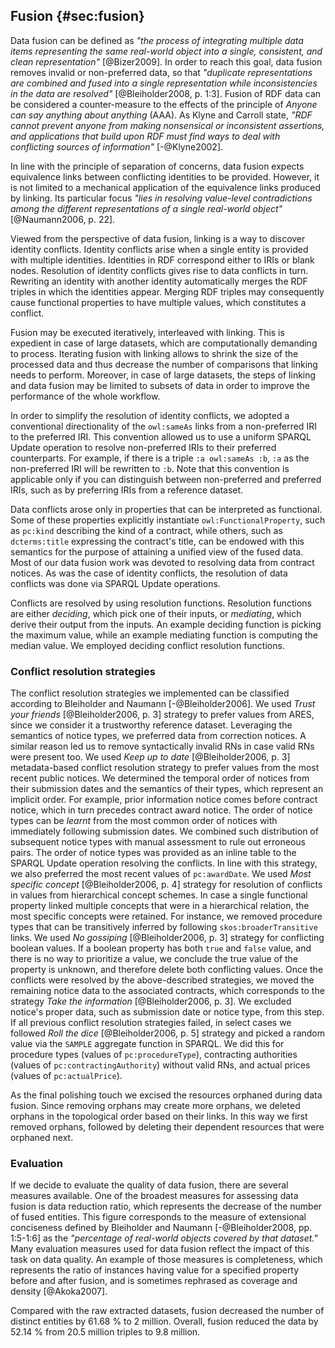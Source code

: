 ## Fusion {#sec:fusion}

Data fusion can be defined as *"the process of integrating multiple data items representing the same real-world object into a single, consistent, and clean representation"* [@Bizer2009].
In order to reach this goal, data fusion removes invalid or non-preferred data, so that *"duplicate representations are combined and fused into a single representation while inconsistencies in the data are resolved"* [@Bleiholder2008, p. 1:3].
Fusion of RDF data can be considered a counter-measure to the effects of the principle of *Anyone can say anything about anything* (AAA).
As Klyne and Carroll state, *"RDF cannot prevent anyone from making nonsensical or inconsistent assertions, and applications that build upon RDF must find ways to deal with conflicting sources of information"* [-@Klyne2002].

In line with the principle of separation of concerns, data fusion expects equivalence links between conflicting identities to be provided.
However, it is not limited to a mechanical application of the equivalence links produced by linking.
Its particular focus *"lies in resolving value-level contradictions among the different representations of a single real-world object"* [@Naumann2006, p. 22].

Viewed from the perspective of data fusion, linking is a way to discover identity conflicts.
Identity conflicts arise when a single entity is provided with multiple identities.
Identities in RDF correspond either to IRIs or blank nodes.
Resolution of identity conflicts gives rise to data conflicts in turn.
Rewriting an identity with another identity automatically merges the RDF triples in which the identities appear.
Merging RDF triples may consequently cause functional properties to have multiple values, which constitutes a conflict.
<!--
Conflicts handled by data fusion are typically divided into contradictions, where multiple non-null values are provided for a functional property, and uncertainties, where a functional property has both null and a non-null value.
However, since there are no nulls in RDF, conflicts in RDF are limited to contradictions.
-->

Fusion may be executed iteratively, interleaved with linking.
This is expedient in case of large datasets, which are computationally demanding to process.
Iterating fusion with linking allows to shrink the size of the processed data and thus decrease the number of comparisons that linking needs to perform.
Moreover, in case of large datasets, the steps of linking and data fusion may be limited to subsets of data in order to improve the performance of the whole workflow.

<!--
Data from the Czech public procurement register has many characteristics of user-generated content.
Uncoordinated civil servants are akin to the distributed user base of web applications.
Lack of rules and constraints enforced on user input
Exchanging data in self-contained documents
*"the default mode of authoring is copy and edit"* [@Guha2013]

Public procurement data also suffers from shortcomings similar to those of user-generated data.
The users generating data for the public procurement registers usually comprise many contracting authorities.
Each authority may produce data digressing from the mandated data standards in a different way.
Due to the distinct interpretations of the extent of mandatory and discretionary data by contracting authorities, the resulting aggregated dataset may appear to be incomplete.
Additionally, public procurement data is typically collected from forms filled out by people, who may inadvertently or purposely enter errors into the data they create.
A shortcoming of public procurement data that becomes apparent in data integration is the lack of global, agreed-upon and well-maintained identifier schemes for values of attributes of public contracts; such as the award criteria employed in the course of selecting the winning bid for a contract.
Coletta et al. claim that data integration is harder in the context of public sector data because important metadata is often missing [-@Coletta2012].
Fazekas discusses a similar set of issues of public procurement data from Hungary and highlights missing identifiers, imprecise links, and structural weaknesses [@Fazekas2012, p. 14].
A corollary of these issues is that tracking public contracts through the stages of their life-cycle, from their announcement over to completion, is difficult because of the lack of reliable identifiers.
-->

In order to simplify the resolution of identity conflicts, we adopted a conventional directionality of the `owl:sameAs` links from a non-preferred IRI to the preferred IRI.
This convention allowed us to use a uniform SPARQL Update operation to resolve non-preferred IRIs to their preferred counterparts.
For example, if there is a triple `:a owl:sameAs :b`, `:a` as the non-preferred IRI will be rewritten to `:b`.
Note that this convention is applicable only if you can distinguish between non-preferred and preferred IRIs, such as by preferring IRIs from a reference dataset.

Data conflicts arose only in properties that can be interpreted as functional.
Some of these properties explicitly instantiate `owl:FunctionalProperty`, such as `pc:kind` describing the kind of a contract, while others, such as `dcterms:title` expressing the contract's title, can be endowed with this semantics for the purpose of attaining a unified view of the fused data.
Most of our data fusion work was devoted to resolving data from contract notices.
As was the case of identity conflicts, the resolution of data conflicts was done via SPARQL Update operations.

Conflicts are resolved by using resolution functions.
Resolution functions are either *deciding*, which pick one of their inputs, or *mediating*, which derive their output from the inputs.
An example deciding function is picking the maximum value, while an example mediating function is computing the median value.
We employed deciding conflict resolution functions.

### Conflict resolution strategies

The conflict resolution strategies we implemented can be classified according to Bleiholder and Naumann [-@Bleiholder2006].
We used *Trust your friends* [@Bleiholder2006, p. 3] strategy to prefer values from ARES, since we consider it a trustworthy reference dataset.
Leveraging the semantics of notice types, we preferred data from correction notices.
A similar reason led us to remove syntactically invalid RNs in case valid RNs were present too.
We used *Keep up to date* [@Bleiholder2006, p. 3] metadata-based conflict resolution strategy to prefer values from the most recent public notices.
We determined the temporal order of notices from their submission dates and the semantics of their types, which represent an implicit order.
For example, prior information notice comes before contract notice, which in turn precedes contract award notice.
The order of notice types can be *learnt* from the most common order of notices with immediately following submission dates.
We combined such distribution of subsequent notice types with manual assessment to rule out erroneous pairs.
The order of notice types was provided as an inline table to the SPARQL Update operation resolving the conflicts.
In line with this strategy, we also preferred the most recent values of `pc:awardDate`.
We used *Most specific concept* [@Bleiholder2006, p. 4] strategy for resolution of conflicts in values from hierarchical concept schemes.
In case a single functional property linked multiple concepts that were in a hierarchical relation, the most specific concepts were retained.
For instance, we removed procedure types that can be transitively inferred by following `skos:broaderTransitive` links.
We used *No gossiping* [@Bleiholder2006, p. 3] strategy for conflicting boolean values.
If a boolean property has both `true` and `false` value, and there is no way to prioritize a value, we conclude the true value of the property is unknown, and therefore delete both conflicting values.
Once the conflicts were resolved by the above-described strategies, we moved the remaining notice data to the associated contracts, which corresponds to the strategy *Take the information* [@Bleiholder2006, p. 3].
We excluded notice's proper data, such as submission date or notice type, from this step.
If all previous conflict resolution strategies failed, in select cases we followed *Roll the dice* [@Bleiholder2006, p. 5] strategy and picked a random value via the `SAMPLE` aggregate function in SPARQL.
We did this for procedure types (values of `pc:procedureType`), contracting authorities (values of `pc:contractingAuthority`) without valid RNs, and actual prices (values of `pc:actualPrice`).

As the final polishing touch we excised the resources orphaned during data fusion.
Since removing orphans may create more orphans, we deleted orphans in the topological order based on their links.
In this way we first removed orphans, followed by deleting their dependent resources that were orphaned next.

### Evaluation

If we decide to evaluate the quality of data fusion, there are several measures available.
One of the broadest measures for assessing data fusion is data reduction ratio, which represents the decrease of the number of fused entities.
This figure corresponds to the measure of extensional conciseness defined by Bleiholder and Naumann [-@Bleiholder2008, pp. 1:5-1:6] as the *"percentage of real-world objects covered by that dataset."*
Many evaluation measures used for data fusion reflect the impact of this task on data quality.
An example of those measures is completeness, which represents the ratio of instances having value for a specified property before and after fusion, and is sometimes rephrased as coverage and density [@Akoka2007].

Compared with the raw extracted datasets, fusion decreased the number of distinct entities by 61.68 % to 2 million.
Overall, fusion reduced the data by 52.14 % from 20.5 million triples to 9.8 million.

<!--
[@Bleiholder2008]
Completeness
Conciseness
Consistency
- Intensional and extensional
-->
